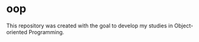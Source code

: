 # oop
This repository was created with the goal to develop my studies in Object-oriented Programming.
